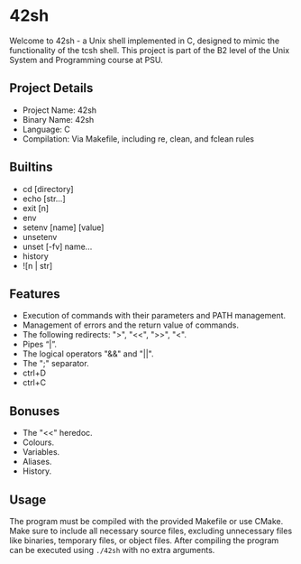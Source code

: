 # 42sh

Welcome to 42sh - a Unix shell implemented in C, designed to mimic the functionality of the tcsh shell. This project is part of the B2 level of the Unix System and Programming course at PSU.

## Project Details
- Project Name: 42sh
- Binary Name: 42sh
- Language: C
- Compilation: Via Makefile, including re, clean, and fclean rules

## Builtins
- cd [directory]
- echo [str...]
- exit [n]
- env
- setenv [name] [value]
- unsetenv
- unset [-fv] name...
- history
- ![n | str]

## Features
- Execution of commands with their parameters and PATH management.
- Management of errors and the return value of commands.
- The following redirects: ">", "<<", ">>", "<".
- Pipes “|”.
- The logical operators "&&" and "||".
- The ";" separator.
- ctrl+D
- ctrl+C

## Bonuses
- The "<<" heredoc.
- Colours.
- Variables.
- Aliases.
- History.

## Usage
The program must be compiled with the provided Makefile or use CMake. Make sure to include all necessary source files, excluding unnecessary files like binaries, temporary files, or object files. After compiling the program can be executed using `./42sh` with no extra arguments.
